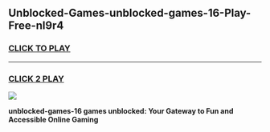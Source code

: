 
## Unblocked-Games-unblocked-games-16-Play-Free-nl9r4
<h3>
<a href="https://premium76.site?title=unblocked-games-16&ref=19M">CLICK TO PLAY</a></h3>
<hr>

<h3>
<a href="https://premium76.site?title=unblocked-games-16&ref=19M">CLICK 2 PLAY</a>
  
</h3>

<a href="https://premium76.site?title=unblocked-games-16&ref=19M"><img src="https://clearcache.store/games.png"></a>


**unblocked-games-16 games unblocked: Your Gateway to Fun and Accessible Online Gaming**
